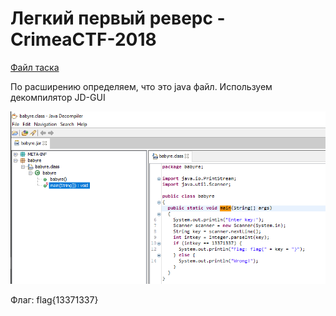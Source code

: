 # Легкий первый реверс - CrimeaCTF-2018

[Файл таска](babyre.jar)

По расширению определяем, что это java файл. Используем декомпилятор JD-GUI

![](images/image1.png)

Флаг: flag{13371337}